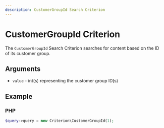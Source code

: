 ```yaml
---
description: CustomerGroupId Search Criterion
---
```


# CustomerGroupId Criterion

The `CustomerGroupId` Search Criterion searches for content based on the ID of its customer group.

## Arguments

- `value` - int(s) representing the customer group ID(s)

## Example

### PHP

``` php
$query->query = new Criterion\CustomerGroupId(1);
```

